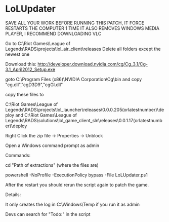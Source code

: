 LoLUpdater
==========

SAVE ALL YOUR WORK BEFORE RUNNING THIS PATCH, IT FORCE RESTARTS THE COMPUTER 1 TIME
IT ALSO REMOVES WINDOWS MEDIA PLAYER, I RECOMMEND DOWNLOADING VLC

Go to C:\Riot Games\League of Legends\RADS\projects\lol_air_client\releases
Delete all folders except the newest one

Download this: http://developer.download.nvidia.com/cg/Cg_3.1/Cg-3.1_April2012_Setup.exe

goto C:\Program Files (x86)\NVIDIA Corporation\Cg\bin and copy "cg.dll","cgD3D9","cgGl.dll"

copy these files to

C:\Riot Games\League of Legends\RADS\projects\lol_launcher\releases\0.0.0.205(orlatestnumber)\deploy
and
C:\Riot Games\League of Legends\RADS\solutions\lol_game_client_sln\releases\0.0.1.17(orlatestnumber)\deploy

Right Click the zip file -> Properties -> Unblock

Open a Windows command prompt as admin

Commands:

cd "Path of extractions" (where the files are)

powershell -NoProfile -ExecutionPolicy bypass -File LoLUpdater.ps1

After the restart you should rerun the script again to patch the game.

Details:

It only creates the log in C:\Windows\Temp if you run it as admin

Devs can search for "Todo:" in the script